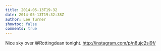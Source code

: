 ```yaml
---
title: 2014-05-13T19-32
date: 2014-05-13T19:32:38Z
author: Lee Turner
showtoc: false
comments: true
---
```


Nice sky over @Rottingdean tonight. http://instagram.com/p/n8ujc2si9f/


